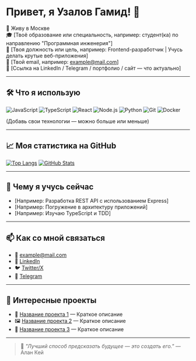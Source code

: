 # Привет, я Узалов Гамид! 👋

📍 Живу в Москве  
🎓 [Твоё образование или специальность, например: студент(ка) по направлению "Программная инженерия"]  
💼 [Твоя должность или цель, например: Frontend-разработчик | Учусь делать крутые веб-приложения]  
📧 [Твой email, например: example@mail.com]  
🔗 [Ссылка на LinkedIn / Telegram / портфолио / сайт — что актуально]

---

## 🛠️ Что я использую

![JavaScript](https://img.shields.io/badge/-JavaScript-F7DF1E?logo=javascript&logoColor=black)
![TypeScript](https://img.shields.io/badge/-TypeScript-3178C6?logo=typescript&logoColor=white)
![React](https://img.shields.io/badge/-React-61DAFB?logo=react&logoColor=black)
![Node.js](https://img.shields.io/badge/-Node.js-339933?logo=node.js&logoColor=white)
![Python](https://img.shields.io/badge/-Python-3776AB?logo=python&logoColor=white)
![Git](https://img.shields.io/badge/-Git-F05032?logo=git&logoColor=white)
![Docker](https://img.shields.io/badge/-Docker-2496ED?logo=docker&logoColor=white)

(Добавь свои технологии — можно больше или меньше)

---

## 📈 Моя статистика на GitHub

[![Top Langs](https://github-readme-stats.vercel.app/api/top-langs/?username=Uzalov-Gamid&layout=compact&theme=radical)](https://github.com/ТВОЙ_ЛОГИН)
[![GitHub Stats](https://github-readme-stats.vercel.app/api?username=Uzalov-Gamid&show_icons=true&theme=radical)](https://github.com/ТВОЙ_ЛОГИН)

---

## 🌱 Чему я учусь сейчас

- [Например: Разработка REST API с использованием Express]
- [Например: Погружение в архитектуру приложений]
- [Например: Изучаю TypeScript и TDD]

---

## 📫 Как со мной связаться

- 📧 [example@mail.com](mailto:example@mail.com)
- 💼 [LinkedIn](https://linkedin.com/in/...)
- 🐦 [Twitter/X](https://twitter.com/...)
- 📱 [Telegram](https://t.me/...)

---

## 🎯 Интересные проекты

- 🔧 [Название проекта 1](https://github.com/ТВОЙ_ЛОГИН/проект1) — Краткое описание
- 🖼️ [Название проекта 2](https://github.com/ТВОЙ_ЛОГИН/проект2) — Краткое описание
- 🚀 [Название проекта 3](https://github.com/ТВОЙ_ЛОГИН/проект3) — Краткое описание

---

> 💬 *"Лучший способ предсказать будущее — это создать его."* — Алан Кей
